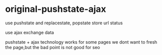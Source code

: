 # original-pushstate-ajax

use pushstate and replacestate, popstate  store url status

use ajax exchange data 

pushstate + ajax technology works for some pages we dont want to fresh the page,but the bad point is not good for seo 


